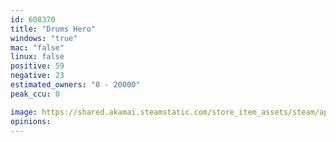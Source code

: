 ```yaml
---
id: 608370
title: "Drums Hero"
windows: "true"
mac: "false"
linux: false
positive: 59
negative: 23
estimated_owners: "0 - 20000"
peak_ccu: 0

image: https://shared.akamai.steamstatic.com/store_item_assets/steam/apps/608370/header.jpg?t=1498023212
opinions:
---
```

